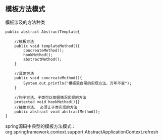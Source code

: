 
## 模板方法模式

模板涉及的方法种类
```
public abstract AbstractTemplate{

    //模板方法
	public void templateMethod(){
		concreateMethod();
		hookMethod();
		abstractMethod();
	}
	
	//具体方法
	public void concreateMethod(){
		System.out.println("模板里自带的实现方法，万年不变");
	}
	
	//钩子方法，子类可以依据情况实现的方法
	protected void hookMethod(){}
	//抽象方法， 必须让子类实现的方法
	public abstract void abstractMethod();
}
```
spring源码中典型的模板方法模式：org.springframework.context.support.AbstractApplicationContext.refresh

